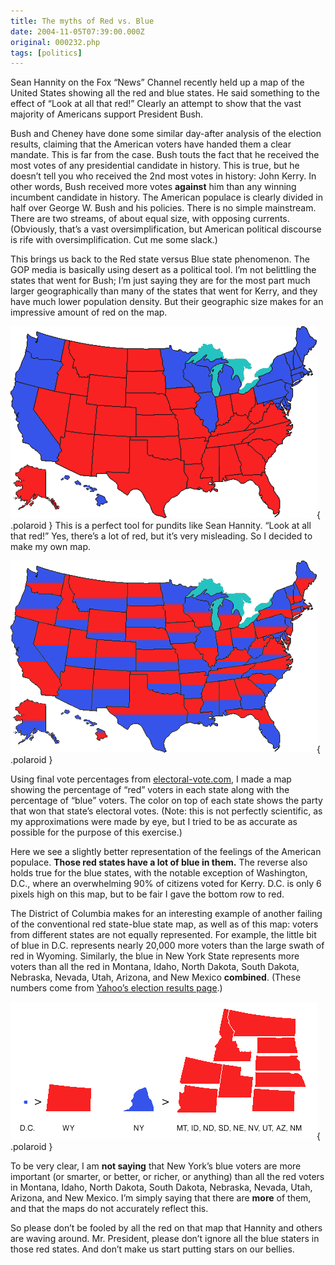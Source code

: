 ```yaml
---
title: The myths of Red vs. Blue
date: 2004-11-05T07:39:00.000Z
original: 000232.php
tags: [politics]
---
```


Sean Hannity on the Fox “News” Channel recently held up a map of the United States showing all the red and blue states. He said something to the effect of “Look at all that red!” Clearly an attempt to show that the vast majority of Americans support President Bush.

Bush and Cheney have done some similar day-after analysis of the election results, claiming that the American voters have handed them a clear mandate. This is far from the case. Bush touts the fact that he received the most votes of any presidential candidate in history. This is true, but he doesn’t tell you who received the 2nd most votes in history: John Kerry. In other words, Bush received more votes <b>against</b> him than any winning incumbent candidate in history. The American populace is clearly divided in half over George W. Bush and his policies. There is no simple mainstream. There are two streams, of about equal size, with opposing currents. (Obviously, that’s a vast oversimplification, but American political discourse is rife with oversimplification. Cut me some slack.)

This brings us back to the Red state versus Blue state phenomenon. The GOP media is basically using desert as a political tool. I’m not belittling the states that went for Bush; I’m just saying they are for the most part much larger geographically than many of the states that went for Kerry, and they have much lower population density. But their geographic size makes for an impressive amount of red on the map.

![img](./redstates.gif){ .polaroid }
This is a perfect tool for pundits like Sean Hannity. “Look at all that red!” Yes, there’s a lot of red, but it’s very misleading. So I decided to make my own map.

![img](./redvsblue.gif){ .polaroid }

Using final vote percentages from <a href="http://www.electoral-vote.com/">electoral-vote.com</a>, I made a map showing the percentage of “red” voters in each state along with the percentage of “blue” voters. The color on top of each state shows the party that won that state’s electoral votes. (Note: this is not perfectly scientific, as my approximations were made by eye, but I tried to be as accurate as possible for the purpose of this exercise.)

Here we see a slightly better representation of the feelings of the American populace. <b>Those red states have a lot of blue in them.</b> The reverse also holds true for the blue states, with the notable exception of Washington, D.C., where an overwhelming 90% of citizens voted for Kerry. D.C. is only 6 pixels high on this map, but to be fair I gave the bottom row to red.

The District of Columbia makes for an interesting example of another failing of the conventional red state-blue state map, as well as of this map: voters from different states are not equally represented. For example, the little bit of blue in D.C. represents nearly 20,000 more voters than the large swath of red in Wyoming. Similarly, the blue in New York State represents more voters than all the red in Montana, Idaho, North Dakota, South Dakota, Nebraska, Nevada, Utah, Arizona, and New Mexico <b>combined</b>. (These numbers come from <a href="http://news.yahoo.com/electionresults/">Yahoo’s election results page</a>.)

![img](./comparison.gif){ .polaroid }

To be very clear, I am <b>not saying</b> that New York’s blue voters are more important (or smarter, or better, or richer, or anything) than all the red voters in Montana, Idaho, North Dakota, South Dakota, Nebraska, Nevada, Utah, Arizona, and New Mexico. I’m simply saying that there are <b>more</b> of them, and that the maps do not accurately reflect this.

So please don’t be fooled by all the red on that map that Hannity and others are waving around. Mr. President, please don’t ignore all the blue staters in those red states. And don’t make us start putting stars on our bellies.
